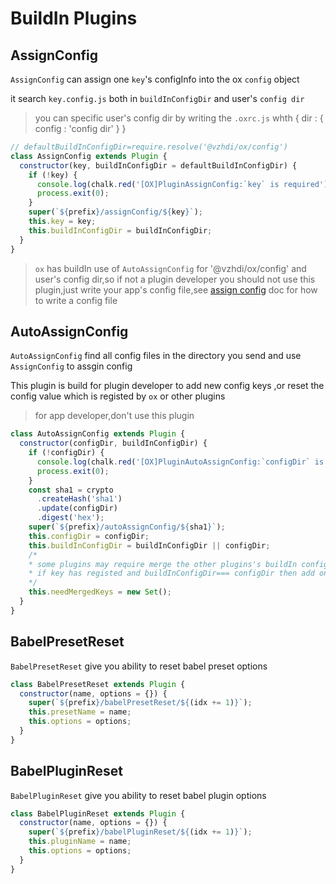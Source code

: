 # BuildIn Plugins

## AssignConfig

`AssignConfig` can assign one `key`'s configInfo into the ox `config` object

it search `key.config.js` both in `buildInConfigDir` and user's `config dir`

> you can specific user's config dir by writing the `.oxrc.js` whth { dir : { config : 'config dir' } }

```js
// defaultBuildInConfigDir=require.resolve('@vzhdi/ox/config')
class AssignConfig extends Plugin {
  constructor(key, buildInConfigDir = defaultBuildInConfigDir) {
    if (!key) {
      console.log(chalk.red('[OX]PluginAssignConfig:`key` is required'));
      process.exit(0);
    }
    super(`${prefix}/assignConfig/${key}`);
    this.key = key;
    this.buildInConfigDir = buildInConfigDir;
  }
}
```

> `ox` has buildIn use of `AutoAssignConfig` for '@vzhdi/ox/config' and user's config dir,so if not a plugin developer you should not use this plugin,just write your app's config file,see [assign config](./assign-config.md) doc for how to write a config file

## AutoAssignConfig

`AutoAssignConfig` find all config files in the directory you send and use `AssignConfig` to assgin config

This plugin is build for plugin developer to add new config keys ,or reset the config value which is registed by `ox` or other plugins

> for app developer,don't use this plugin

```js
class AutoAssignConfig extends Plugin {
  constructor(configDir, buildInConfigDir) {
    if (!configDir) {
      console.log(chalk.red('[OX]PluginAutoAssignConfig:`configDir` is required'));
      process.exit(0);
    }
    const sha1 = crypto
      .createHash('sha1')
      .update(configDir)
      .digest('hex');
    super(`${prefix}/autoAssignConfig/${sha1}`);
    this.configDir = configDir;
    this.buildInConfigDir = buildInConfigDir || configDir;
    /*
    * some plugins may require merge the other plugins's buildIn config
    * if key has registed and buildInConfigDir=== configDir then add on needMergedKey
    */
    this.needMergedKeys = new Set();
  }
}
```

## BabelPresetReset

`BabelPresetReset` give you ability to reset babel preset options

```js
class BabelPresetReset extends Plugin {
  constructor(name, options = {}) {
    super(`${prefix}/babelPresetReset/${(idx += 1)}`);
    this.presetName = name;
    this.options = options;
  }
}
```

## BabelPluginReset

`BabelPluginReset` give you ability to reset babel plugin options

```js
class BabelPluginReset extends Plugin {
  constructor(name, options = {}) {
    super(`${prefix}/babelPluginReset/${(idx += 1)}`);
    this.pluginName = name;
    this.options = options;
  }
}
```

